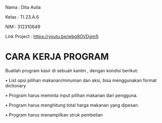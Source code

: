 Nama         : Dita Aulia

Kelas        : TI.23.A.6

NIM          : 312310649

Link Project : https://youtu.be/wbg8OVDgm1I

# CARA KERJA PROGRAM

Buatlah program kasir di sebuah kantin , dengan kondisi berikut:

• List opsi pilihan makanan/minuman dan aksi, bisa menggunakan format dictionary

• Program harus meminta input pilihan makanan dari pengguna.

• Program harus menghitung total harga makanan yang dipesan.

• Program harus menampilkan struk pembelian



